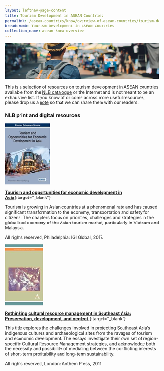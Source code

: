 ```yaml
---
layout: leftnav-page-content
title: Tourism Development in ASEAN Countries
permalink: /asean-countries/know/overview-of-asean-countries/tourism-development-in-asean/
breadcrumb: Tourism Development in ASEAN Countries
collection_name: asean-know-overview
---
```


<img src="/images/asean-countries/Tourism-in-ASEAN.jpg" alt="Tourism guide banner" style="width:800px;" />

 This is a selection of resources on tourism development in ASEAN countries available from the [NLB catalogue](http://catalogue.nlb.gov.sg/) or the Internet and is not meant to be an exhaustive list. If you know of or come across more useful resources, please drop us a [note](http://www.eyeonasia.sg/contact/) so that we can share them with our readers. 

### **NLB print and digital resources**

<img src="/images/book-covers/Tourism-and-opportunities-for-economic-development-in-Asia.jpg" style="length:200px;" />

[**Tourism and opportunities for economic development in Asia**](http://eservice.nlb.gov.sg/item_holding.aspx?bid=202899676){:target="_blank"}

Tourism is growing in Asian countries at a phenomenal rate and has caused significant transformation to the economy, transportation and safety for citizens. The chapters focus on priorities, challenges and strategies in the globalised economy of the Asian tourism market, particularly in Vietnam and Malaysia.

All rights reserved, Philadelphia: IGI Global, 2017.

<img src="/images/book-covers/Rethinking-cultural-resource-management-in-Southeast-Asia.jpg" style="length:200px;" />

[**Rethinking cultural resource management in Southeast Asia: Preservation, development, and neglect** ](http://eservice.nlb.gov.sg/item_holding.aspx?bid=14500035){:target="_blank"}

This title explores the challenges involved in protecting Southeast Asia’s indigenous cultures and archaeological sites from the ravages of tourism and economic development. The essays investigate their own set of region-specific Cultural Resource Management strategies, and acknowledge both the necessity and possibility of mediating between the conflicting interests of short-term profitability and long-term sustainability.

All rights reserved, London: Anthem Press, 2011.